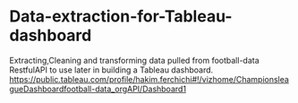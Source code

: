 # Data-extraction-for-Tableau-dashboard
Extracting,Cleaning and transforming data pulled from football-data RestfulAPI to use later in building a Tableau dashboard. 
https://public.tableau.com/profile/hakim.ferchichi#!/vizhome/ChampionsleagueDashboardfootball-data_orgAPI/Dashboard1

